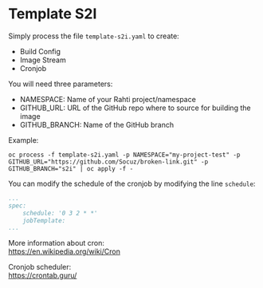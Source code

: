 # Template S2I

Simply process the file `template-s2i.yaml` to create:
- Build Config
- Image Stream
- Cronjob

You will need three parameters:
- NAMESPACE: Name of your Rahti project/namespace
- GITHUB_URL: URL of the GitHub repo where to source for building the image
- GITHUB_BRANCH: Name of the GitHub branch

Example:
```shell
oc process -f template-s2i.yaml -p NAMESPACE="my-project-test" -p GITHUB_URL="https://github.com/Socuz/broken-link.git" -p GITHUB_BRANCH="s2i" | oc apply -f -
```
You can modify the schedule of the cronjob by modifying the line `schedule`:
```yaml
...
spec:
    schedule: '0 3 2 * *'
    jobTemplate:
...
```

More information about cron:  
https://en.wikipedia.org/wiki/Cron

Cronjob scheduler:  
https://crontab.guru/